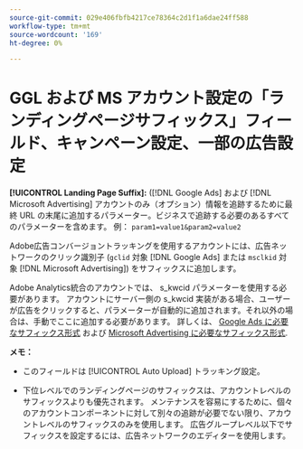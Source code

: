 ```yaml
---
source-git-commit: 029e406fbfb4217ce78364c2d1f1a6dae24ff588
workflow-type: tm+mt
source-wordcount: '169'
ht-degree: 0%

---
```

# GGL および MS アカウント設定の「ランディングページサフィックス」フィールド、キャンペーン設定、一部の広告設定

**[!UICONTROL Landing Page Suffix]:** ([!DNL Google Ads] および [!DNL Microsoft Advertising] アカウントのみ（オプション）情報を追跡するために最終 URL の末尾に追加するパラメーター。ビジネスで追跡する必要のあるすべてのパラメーターを含めます。 例： `param1=value1&param2=value2`

Adobe広告コンバージョントラッキングを使用するアカウントには、広告ネットワークのクリック識別子 (`gclid` 対象 [!DNL Google Ads] または `msclkid` 対象 [!DNL Microsoft Advertising]) をサフィックスに追加します。

Adobe Analytics統合のアカウントでは、 s_kwcid パラメーターを使用する必要があります。 アカウントにサーバー側の s_kwcid 実装がある場合、ユーザーが広告をクリックすると、パラメーターが自動的に追加されます。それ以外の場合は、手動でここに追加する必要があります。 詳しくは、 [Google Ads に必要なサフィックス形式](/help/search-social-commerce/tracking/formats-click-tracking-google.md) および [Microsoft Advertising に必要なサフィックス形式](/help/search-social-commerce/tracking/formats-click-tracking-microsoft.md).

**メモ：**

* このフィールドは [!UICONTROL Auto Upload] トラッキング設定。

* 下位レベルでのランディングページのサフィックスは、アカウントレベルのサフィックスよりも優先されます。 メンテナンスを容易にするために、個々のアカウントコンポーネントに対して別々の追跡が必要でない限り、アカウントレベルのサフィックスのみを使用します。 広告グループレベル以下でサフィックスを設定するには、広告ネットワークのエディターを使用します。
